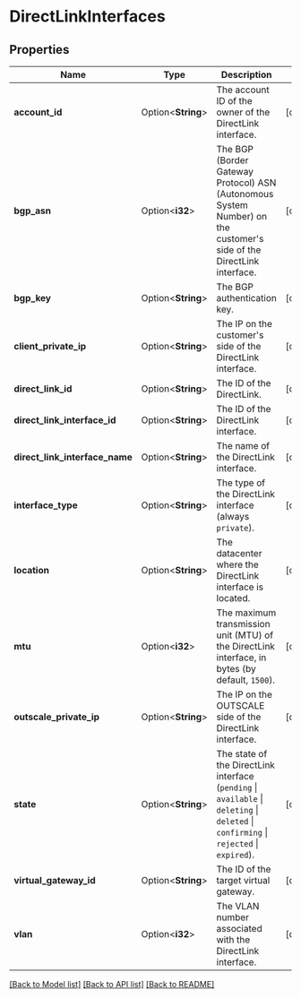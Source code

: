 # DirectLinkInterfaces

## Properties

Name | Type | Description | Notes
------------ | ------------- | ------------- | -------------
**account_id** | Option<**String**> | The account ID of the owner of the DirectLink interface. | [optional]
**bgp_asn** | Option<**i32**> | The BGP (Border Gateway Protocol) ASN (Autonomous System Number) on the customer's side of the DirectLink interface. | [optional]
**bgp_key** | Option<**String**> | The BGP authentication key. | [optional]
**client_private_ip** | Option<**String**> | The IP on the customer's side of the DirectLink interface. | [optional]
**direct_link_id** | Option<**String**> | The ID of the DirectLink. | [optional]
**direct_link_interface_id** | Option<**String**> | The ID of the DirectLink interface. | [optional]
**direct_link_interface_name** | Option<**String**> | The name of the DirectLink interface. | [optional]
**interface_type** | Option<**String**> | The type of the DirectLink interface (always `private`). | [optional]
**location** | Option<**String**> | The datacenter where the DirectLink interface is located. | [optional]
**mtu** | Option<**i32**> | The maximum transmission unit (MTU) of the DirectLink interface, in bytes (by default, `1500`). | [optional]
**outscale_private_ip** | Option<**String**> | The IP on the OUTSCALE side of the DirectLink interface. | [optional]
**state** | Option<**String**> | The state of the DirectLink interface (`pending` \\| `available` \\| `deleting` \\| `deleted` \\| `confirming` \\| `rejected` \\| `expired`). | [optional]
**virtual_gateway_id** | Option<**String**> | The ID of the target virtual gateway. | [optional]
**vlan** | Option<**i32**> | The VLAN number associated with the DirectLink interface. | [optional]

[[Back to Model list]](../README.md#documentation-for-models) [[Back to API list]](../README.md#documentation-for-api-endpoints) [[Back to README]](../README.md)


